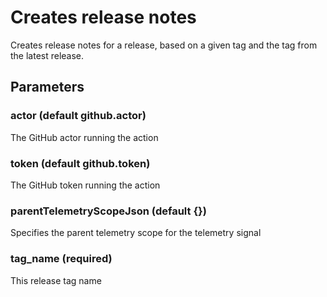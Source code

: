 # Creates release notes
Creates release notes for a release, based on a given tag and the tag from the latest release.
## Parameters
### actor (default github.actor)
The GitHub actor running the action
### token (default github.token)
The GitHub token running the action
### parentTelemetryScopeJson (default {})
Specifies the parent telemetry scope for the telemetry signal
### tag_name (required)
This release tag name